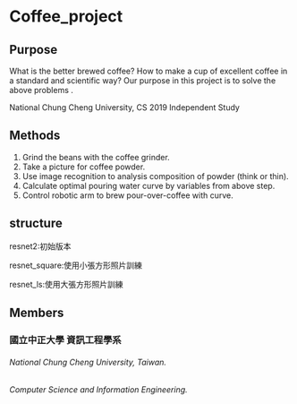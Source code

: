 # Coffee_project

**Purpose**
---------------------------------------------
What is the better brewed coffee? How to make a cup of excellent coffee in a standard and scientific way?
Our purpose in this project is to solve the above problems .

National Chung Cheng University, CS 
2019 Independent Study

**Methods**
---------------------------------------------
1. Grind the beans with the coffee grinder.
2. Take a picture for coffee powder.
3. Use image recognition to analysis composition of powder (think or thin).
4. Calculate optimal pouring water curve by variables from above step.
5. Control robotic arm to brew pour-over-coffee with curve.

**structure**
---------------------------------------------
resnet2:初始版本

resnet_square:使用小張方形照片訓練

resnet_ls:使用大張方形照片訓練

**Members**
---------------------------------------------
### 國立中正大學 資訊工程學系
###### National Chung Cheng University, Taiwan.
###### Computer Science and Information Engineering.
